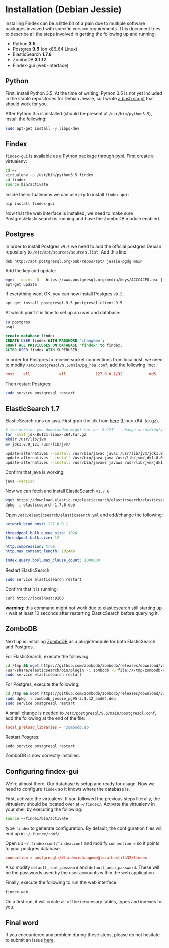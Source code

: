 # Installation (Debian Jessie)

Installing Findex can be a little bit of a pain due to multiple software packages involved with specific version requirements. This document tries to describe all the steps involved in getting the following up and running:

- Python **3.5**
- Postgres **9.5** (on x86_64 Linux)
- ElasticSearch **1.7.6**
- ZomboDB **3.1.12**
- Findex-gui (web-interface)


## Python

First, install Python 3.5. At the time of writing, Python 3.5 is not yet included in the stable repositories for Debian Jessie, so I wrote [a bash script](https://gist.github.com/skftn/be58f8e4cc2afac7cfac34e536a7128c) that should work for you.

After Python 3.5 is installed (should be present at `/usr/bin/python3.5`), install the following:

```sh
sudo apt-get install -y libpq-dev
```

## Findex

`findex-gui` is available as a [Python package](https://pypi.python.org/pypi/Findex-GUI) through pypi. First create a virtualenv:

```sh
cd ~/
virtualenv -p /usr/bin/python3.5 findex
cd findex
source bin/activate
```

Inside the virtualenenv we can use `pip` to install `findex-gui`:
```sh
pip install findex-gui
```

Now that the web interface is installed, we need to make sure Postgres/Elasticsearch is running and have the ZomboDB module enabled.

## Postgres

In order to install Postgres `v9.5` we need to add the official postgres Debian repository to `/etc/apt/sources/sources.list`. Add this line:

```
deb http://apt.postgresql.org/pub/repos/apt/ jessie-pgdg main
```

Add the key and update:
```sh
wget --quiet -O - https://www.postgresql.org/media/keys/ACCC4CF8.asc | apt-key add -
apt-get update
```

If everything went OK, you can now install Postgres `v9.5`.

```sh
apt-get install postgresql-9.5 postgresql-client-9.5 
```

At which point it is time to set up an user and database:

```sh
su postgres
psql
```

```sql
create database findex
CREATE USER findex WITH PASSWORD 'changeme';
GRANT ALL PRIVILEGES ON DATABASE "findex" to findex;
ALTER USER findex WITH SUPERUSER;
```

In order for Postgres to receive socket connections from localhost, we need to modify `/etc/postgresql/9.5/main/pg_hba.conf`, add the following line:

```conf
host    all             all             127.0.0.1/32            md5
```

Then restart Postgres:

```sh
sudo service postgresql restart
```

## ElasticSearch 1.7

ElasticSearch runs on java. First grab the jdk from [here](http://download.oracle.com/otn-pub/java/jdk/8u131-b11/d54c1d3a095b4ff2b6607d096fa80163/jdk-8u131-linux-x64.tar.gz) (Linux x64 .tar.gz).

```sh
# the version you downloaded might not be '8u121' - change accordingly
tar -xvzf jdk-8u121-linux-x64.tar.gz
mkdir /usr/lib/jvm
mv jdk1.8.0_121 /usr/lib/jvm/

update-alternatives --install /usr/bin/javac javac /usr/lib/jvm/jdk1.8.0_121/bin/javac 1
update-alternatives --install /usr/bin/java java /usr/lib/jvm/jdk1.8.0_121/bin/java 1
update-alternatives --install /usr/bin/javaws javaws /usr/lib/jvm/jdk1.8.0_121/bin/javaws 1
```

Confirm that java is working:
```sh
java -version
```

Now we can fetch and install ElasticSearch `v1.7.6`
```sh
wget https://download.elastic.co/elasticsearch/elasticsearch/elasticsearch-1.7.6.deb
dpkg -i elasticsearch-1.7.6.deb
```

Open `/etc/elasticsearch/elasticsearch.yml` and add/change the following:

```yml
network.bind_host: 127.0.0.1

threadpool.bulk.queue_size: 1024
threadpool.bulk.size: 12

http.compression: true
http.max_content_length: 1024mb

index.query.bool.max_clause_count: 1000000
```

Restart ElasticSearch:

```sh
sudo service elasticsearch restart
```

Confirm that it is running:

```sh
curl http://localhost:9200
```

**warning**: this command might not work due to elasticsearch still starting up - wait at least 10 seconds after restarting ElasticSearch before querying it.

## ZomboDB

Next up is installing [ZomboDB](https://github.com/zombodb/zombodb) as a plugin/module for both ElasticSearch and Postgres.

For ElasticSearch, execute the following:
```sh
cd /tmp && wget https://github.com/zombodb/zombodb/releases/download/v3.1.12/zombodb-es-plugin-3.1.12.zip
/usr/share/elasticsearch/bin/plugin -i zombodb -u file:///tmp/zombodb-es-plugin-3.1.12.zip
sudo service elasticsearch restart
```

For Postgres, execute the following:
```sh
cd /tmp && wget https://github.com/zombodb/zombodb/releases/download/v3.1.12/zombodb_jessie_pg95-3.1.12_amd64.deb
sudo dpkg -i zombodb_jessie_pg95-3.1.12_amd64.deb
sudo service postgresql restart
```

A small change is needed to `/etc/postgresql/9.5/main/postgresql.conf`, add the following at the end of the file:

```conf
local_preload_libraries = 'zombodb.so'
```

Restart Posgres:

```
sudo service postgresql restart
```

ZomboDB is now correctly installed.

## Configuring findex-gui

We're almost there. Our database is setup and ready for usage. Now we need to configure `findex` so it knows where the database is.

First, activate the virtualenv. If you followed the previous steps literally, the virtualenv should be located over at `~/findex/`. Activate the virtualenv in your shell by executing the following:

```sh
source ~/findex/bin/activate
```


type `findex` to generate configuration. By default, the configuration files will end up in `~/.findex/conf/`. 

Open up `~/.findex/conf/findex.conf` and modify `connection =` so it points to your postgres database.

```conf
connection = postgresql://findex:changeme@localhost:5432/findex
```

Also modify `default_root_password` and `default_anon_password`. These will be the passwords used by the user accounts within the web application.

Finally, execute the following to run the web interface. 

```sh
findex web
```

On a first run, it will create all of the neccesary tables, types and indexes for you.

## Final word

If you encountered any problem during these steps, please do not hesitate to submit an issue  [here](https://github.com/skftn/findex-gui/issues).